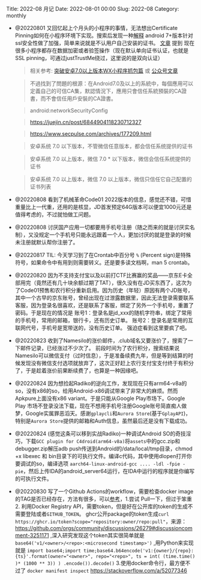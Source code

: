 Title: 2022-08 月记
Date: 2022-08-01 00:00
Slug: 2022-08
Category: monthly

- @20220801 又回忆起上个月头的小程序的事情，无法想出Certificate Pinning如何在小程序环境下实现。搜索后发现一种[解释](https://juejin.cn/post/6920993581758939150) android 7+版本针对ssl安全性做了加强，简单来说就是不认用户自己安装的证书。 [文章](https://www.freebuf.com/articles/web/259705.html) 提到 现在很多小程序都存在数据加密或者验签操作（现在默认单向证书认证，也就是SSL pinning，可通过justTrustMe绕过，这里说的是双向认证）

  > 相关参考: [突破安卓7.0以上版本WX小程序抓包篇](https://ppfocus.com/0/te94fb75d.html) 或 [公众号文章](https://mp.weixin.qq.com/s?src=11&timestamp=1659325447&ver=3955&signature=Nck48exYkq*wcBxCzFuo-r5JXHLJF8okYpF71JhSp*U5pzaJN1xAClIOzRhZ0*syjVkvmv1jN9WaTykzAaRrOuewNGARxh*NNovtU6UUrRNtQ5oyjHPMt34ShXggXQaM&new=1)

  > 不過找到了問題的根源：在Android7.0及以上的系統中，每個應用可以定義自己的可信CA集，默認情況下，應用只會信任系統預裝的CA證書，而不會信任用戶安裝的CA證書。

  > android:networkSecurityConfig

  > https://juejin.cn/post/6844904118230712327 

  > https://www.secpulse.com/archives/177209.html

  > 安卓系统 7.0 以下版本，不管微信任意版本，都会信任系统提供的证书

  > 安卓系统 7.0 以上版本，微信 7.0 * 以下版本，微信会信任系统提供的证书

  > 安卓系统 7.0 以上版本，微信 7.0 以上版本，微信只信任它自己配置的证书列表

- @20220808 看到了机械革命Code01 2022版本的信息，感觉还不错，可惜重量比上一代重，还用的是核显，JD首发预定64G版本可以便宜1000元还是值得考虑的，不过就怕做工问题。

- @20220808 讨厌国产应用一切都要用手机号注册（随之而来的就是讨厌实名制），又没规定一个手机号只能永远跟着一个人，更加讨厌的就是登录的时候未注册就默认帮你注册了。

- @20220817 TIL: 今天学习到了在Crontab中百分号 `%` (Percent sign)是特殊符号，如果命令中有用到则需要转义。还是要多读文档啊，man 5 crontab。

- @20220820 因为不支持支付宝以及以前打CTF比赛赢的奖品——京东E卡全部用完（竟然还有几十块余额过期了TAT），很久没有在JD买东西了，这次为了Code01预售和农行积分重新启用。因为历史（年轻）原因有两个JD账号，其中一个古早的京东账号，曾经出现在过泄露数据里，因此无法登录需要联系客服，因为登录名很喜欢，还是联系了客服，绑定了另外一个手机号，重置了密码。于是现在的情况是 账号1：登录名是jd\_xxx的随机字符串，绑定了常用的手机号，常用的邮箱，银行卡，还有历史订单。 账号2：登录名是常用的互联网代号，手机号是宽带送的，没有历史订单。 强迫症看到这里要疯了吧。

- @20220823 收到了Namesilo的涨价邮件，.club域名又要涨价了，搜索了一下邮件记录，已经涨过不少次了。 前段时间为了农行积分，搜索结果说Namesilo可以微信支付（过时信息），于是准备续费九年，但是等到结算的时候发现没有微信支付选项就放弃了，这次正好赶上农行支付宝支付终于有积分了，于是趁着涨价前果断续费了，也算是一种因缘吧。

- @20220824 因为想捡起Radiko的逆向工作，发现现在只有arm64-v8a的so，没有x86的so，给用Android-x86调试带来了非常大的麻烦。然而Apkpure上面没有x86 variant。于是只能从Google Play市场下。Google Play 市场不登录没法下载，现在不想用手机号注册Google账号简直痴人做梦，Google实属罪恶滔天。感谢`gplaycli`和`Aurora Store`(基于`GplayAPI`)，特别是`Aurora Store`提供的邮箱和Auth信息，虽然最后还是没有下载成功。

- @20220824 (感觉这条可以移到实战Radiko)一种调试Android SO的奇技淫巧，下载`GCC plugin for C4droid(arm64-v8a)`将`assets`中的gcc.zip和debugger.zip解压adb push传送到Android的/data/local/tmp目录，chmod +x libexec 和 bin目录下的可执行文件。编译c代码，其中使用dlopen打开你要调试的so，编译选项 `aarch64-linux-android-gcc .... -ldl -fpie -pie`，然后上传IDA的android\_server64运行，在IDA中运行的程序就是你编写的可执行文件。

- @20220830 写了一个Github Actions的workflow，需要检查docker image的TAG是否已经存在，方法有很多，可以[参考](https://renehernandez.io/snippets/check-image-tag-container-registry/)，1.尝试 Pull一下，但过于笨重 2. 利用Docker Registry API，需要token，但是好在公开库的token的生成不需要登陆或者`GITHUB_TOKEN`。 ghcr公开package的token生成`curl https://ghcr.io/token?scope="repository:owner/repo:pull"`，来源： https://github.com/orgs/community/discussions/26279#discussioncomment-3251171 ,深入研究发现这个token其实很简单就是 `base64('v1/<owner>/<repo>:<microsecond timestamp>')` ,用Python来实现就是 `import base64;import time;base64.b64encode('v1:{owner}/{repo}:{ts}'.format(owner="<owner>", repo="<repo>", ts = int( (time.time() )* (1000 ** 3)) ) .encode()).decode()`  3.使用docker命令行，最方便不过了 `docker manifest inspect` https://stackoverflow.com/a/52077346
